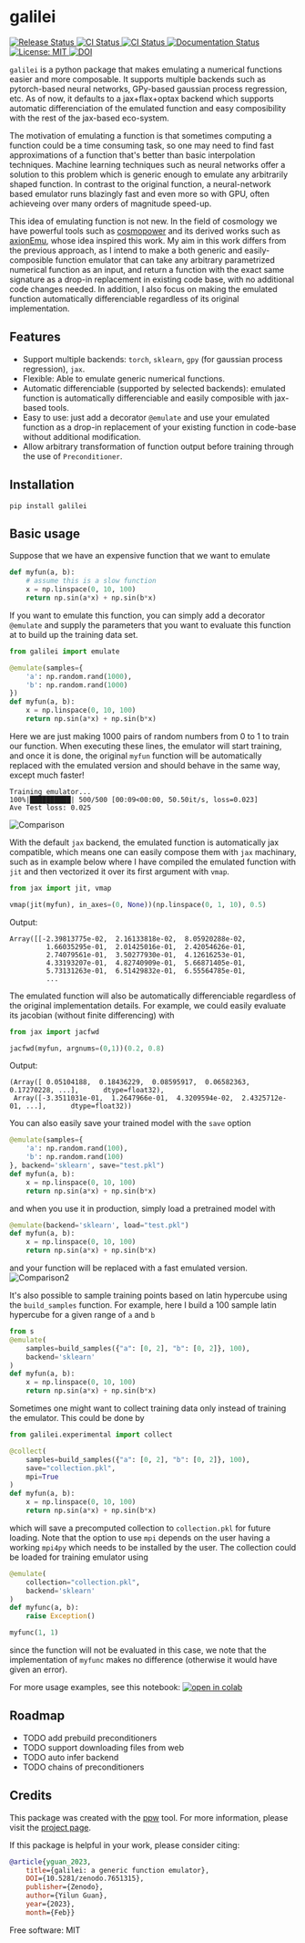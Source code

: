 # galilei
<a href="https://pypi.python.org/pypi/galilei">
    <img src="https://img.shields.io/pypi/v/galilei.svg"
        alt = "Release Status">
</a>
<a href="https://github.com/guanyilun/galilei/actions">
    <img src="https://github.com/guanyilun/galilei/actions/workflows/release.yml/badge.svg?branch=master" alt="CI Status">
</a>
<a href="https://github.com/guanyilun/galilei/actions">
    <img src="https://github.com/guanyilun/galilei/actions/workflows/dev.yml/badge.svg?branch=master" alt="CI Status">
</a>
<a href="https://guanyilun.github.io/galilei/">
    <img src="https://img.shields.io/website/https/guanyilun.github.io/galilei/index.html.svg?label=docs&down_message=unavailable&up_message=available" alt="Documentation Status">
</a>
<a href="https://opensource.org/licenses/MPL-2.0">
<img src="https://img.shields.io/badge/License-MIT-yellow.svg" alt="License: MIT">
</a>
<a href="https://zenodo.org/badge/latestdoi/594445054"><img src="https://zenodo.org/badge/594445054.svg" alt="DOI"></a>

`galilei` is a python package that makes emulating a numerical functions easier and more composable. It supports multiple backends such as pytorch-based neural networks, GPy-based gaussian process regression, etc. As of now, it defaults to a jax+flax+optax backend which supports automatic differenciation of the emulated function and easy composibility with the rest of the jax-based eco-system.

The motivation of emulating a function is that sometimes computing a function could be a time consuming task, so one may need to find fast approximations of a function that's better than basic interpolation techniques. Machine learning techniques such as neural networks offer a solution to this problem which is generic enough to emulate any arbitrarily shaped function. In contrast to the original function, a neural-network based emulator runs blazingly fast and even more so with GPU, often achieveing over many orders of magnitude speed-up.

This idea of emulating function is not new. In the field of cosmology we have powerful tools such as
[cosmopower](https://github.com/alessiospuriomancini/cosmopower) and its derived works such as [axionEmu](https://github.com/keirkwame/axionEmu), whose idea inspired this work. My aim in this work differs from the previous approach, as I intend to make a both generic and easily-composible function emulator that can take any arbitrary parametrized numerical function as an input, and return a function with the exact same signature as a drop-in replacement in existing code base, with no additional code changes needed. In addition, I also focus on making the emulated function automatically differenciable regardless of its original implementation.

## Features
- Support multiple backends: `torch`, `sklearn`, `gpy` (for gaussian process regression), `jax`.
- Flexible: Able to emulate generic numerical functions.
- Automatic differenciable (supported by selected backends): emulated function is automatically differenciable and easily composible with jax-based tools.
- Easy to use: just add a decorator `@emulate` and use your emulated function as a drop-in replacement of your existing function in code-base without additional modification.
- Allow arbitrary transformation of function output before training through the use of `Preconditioner`.


## Installation
```
pip install galilei
```

## Basic usage
Suppose that we have an expensive function that we want to emulate
```python
def myfun(a, b):
    # assume this is a slow function
    x = np.linspace(0, 10, 100)
    return np.sin(a*x) + np.sin(b*x)
```
If you want to emulate this function, you can simply add a decorator `@emulate` and supply the parameters that you want to evaluate this function at to build up the training data set.

```python
from galilei import emulate

@emulate(samples={
    'a': np.random.rand(1000),
    'b': np.random.rand(1000)
})
def myfun(a, b):
    x = np.linspace(0, 10, 100)
    return np.sin(a*x) + np.sin(b*x)
```
Here we are just making 1000 pairs of random numbers from 0 to 1 to train our function. When executing these lines, the emulator will start training, and once it is done, the original `myfun` function will be automatically replaced with the emulated version and should behave in the same way, except much faster!
```
Training emulator...
100%|██████████| 500/500 [00:09<00:00, 50.50it/s, loss=0.023]
Ave Test loss: 0.025
```
![Comparison](https://github.com/guanyilun/galilei/raw/master/data/demo.png)

With the default `jax` backend, the emulated function is automatically jax compatible, which means one can easily compose them with `jax` machinary, such as in example below where I have compiled the emulated function with `jit` and then vectorized it over its first argument with `vmap`.
```python
from jax import jit, vmap

vmap(jit(myfun), in_axes=(0, None))(np.linspace(0, 1, 10), 0.5)
```
Output:
```
Array([[-2.39813775e-02,  2.16133818e-02,  8.05920288e-02,
         1.66035295e-01,  2.01425016e-01,  2.42054626e-01,
         2.74079561e-01,  3.50277930e-01,  4.12616253e-01,
         4.33193207e-01,  4.82740909e-01,  5.66871405e-01,
         5.73131263e-01,  6.51429832e-01,  6.55564785e-01,
         ...
```
The emulated function will also be automatically differenciable regardless of the original implementation details. For example, we could easily evaluate its jacobian (without finite differencing) with
```python
from jax import jacfwd

jacfwd(myfun, argnums=(0,1))(0.2, 0.8)
```
Output:
```
(Array([ 0.05104188,  0.18436229,  0.08595917,  0.06582363,  0.17270228, ...],      dtype=float32),
 Array([-3.3511031e-01,  1.2647966e-01,  4.3209594e-02,  2.4325712e-01, ...],      dtype=float32))
```
You can also easily save your trained model with the `save` option
```python
@emulate(samples={
    'a': np.random.rand(100),
    'b': np.random.rand(100)
}, backend='sklearn', save="test.pkl")
def myfun(a, b):
    x = np.linspace(0, 10, 100)
    return np.sin(a*x) + np.sin(b*x)
```
and when you use it in production, simply load a pretrained model with
```python
@emulate(backend='sklearn', load="test.pkl")
def myfun(a, b):
    x = np.linspace(0, 10, 100)
    return np.sin(a*x) + np.sin(b*x)
```
and your function will be replaced with a fast emulated version.
![Comparison2](https://github.com/guanyilun/galilei/raw/master/data/demo2.png)

It's also possible to sample training points based on latin hypercube using the `build_samples` function. For example, here I build a 100 sample latin hypercube for a given range of `a` and `b`
```python
from s
@emulate(
    samples=build_samples({"a": [0, 2], "b": [0, 2]}, 100),
    backend='sklearn'
)
def myfun(a, b):
    x = np.linspace(0, 10, 100)
    return np.sin(a*x) + np.sin(b*x)
```
Sometimes one might want to collect training data only instead of training the emulator. This could
be done by
```python
from galilei.experimental import collect

@collect(
    samples=build_samples({"a": [0, 2], "b": [0, 2]}, 100),
    save="collection.pkl",
    mpi=True
)
def myfun(a, b):
    x = np.linspace(0, 10, 100)
    return np.sin(a*x) + np.sin(b*x)
```
which will save a precomputed collection to `collection.pkl` for future loading. Note that the option to use `mpi` depends on the user having a working `mpi4py` which needs to be installed by the user.
The collection could be loaded for training emulator using
```python
@emulate(
    collection="collection.pkl",
    backend='sklearn'
)
def myfunc(a, b):
    raise Exception()

myfunc(1, 1)
```
since the function will not be evaluated in this case, we note that the implementation of `myfunc` makes no difference (otherwise it would have given an error).

For more usage examples, see this notebook:
<a href="https://colab.research.google.com/drive/1_pvuAIqLUz4gV1vxytueb7AMR6Jmx-8n?usp=sharing">
<img src="https://user-content.gitlab-static.net/dfbb2c197c959c47da3e225b71504edb540e21d6/68747470733a2f2f636f6c61622e72657365617263682e676f6f676c652e636f6d2f6173736574732f636f6c61622d62616467652e737667" alt="open in colab">
</a>

## Roadmap

* TODO add prebuild preconditioners
* TODO support downloading files from web
* TODO auto infer backend
* TODO chains of preconditioners

## Credits
This package was created with the [ppw](https://zillionare.github.io/python-project-wizard) tool. For more information, please visit the [project page](https://zillionare.github.io/python-project-wizard/).

If this package is helpful in your work, please consider citing:
```bibtex
@article{yguan_2023,
    title={galilei: a generic function emulator},
    DOI={10.5281/zenodo.7651315},
    publisher={Zenodo},
    author={Yilun Guan},
    year={2023},
    month={Feb}}
```

Free software: MIT
